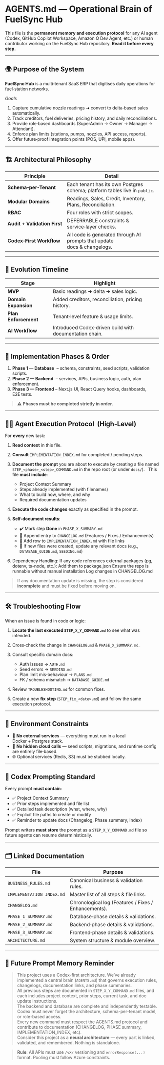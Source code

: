# AGENTS.md — Operational Brain of FuelSync Hub

This file is the **permanent memory and execution protocol** for any AI agent (Codex, GitHub Copilot Workspace, Amazon Q Dev Agent, etc.) or human contributor working on the FuelSync Hub repository.  **Read it before every step.**

---

## 🌍 Purpose of the System

**FuelSync Hub** is a multi‑tenant SaaS ERP that digitises daily operations for fuel‑station networks.

*Goals*

1. Capture cumulative nozzle readings ➜ convert to delta‑based sales automatically.
2. Track creditors, fuel deliveries, pricing history, and daily reconciliations.
3. Provide role‑based dashboards (SuperAdmin → Owner → Manager → Attendant).
4. Enforce plan limits (stations, pumps, nozzles, API access, reports).
5. Offer future‑proof integration points (POS, UPI, mobile apps).

---

## 🏗️ Architectural Philosophy

| Principle                    | Detail                                                                     |
| ---------------------------- | -------------------------------------------------------------------------- |
| **Schema‑per‑Tenant**        | Each tenant has its own Postgres schema; platform tables live in `public`. |
| **Modular Domains**          | Readings, Sales, Credit, Inventory, Plans, Reconciliation.                 |
| **RBAC**                     | Four roles with strict scopes.                                             |
| **Audit + Validation First** | DEFERRABLE constraints & service‑layer checks.                             |
| **Codex‑First Workflow**     | All code is generated through AI prompts that update docs & changelogs.    |

---

## 🎢 Evolution Timeline

| Stage                | Highlight                                               |
| -------------------- | ------------------------------------------------------- |
| **MVP**              | Basic readings ➜ delta ➜ sales logic.                   |
| **Domain Expansion** | Added creditors, reconciliation, pricing history.       |
| **Plan Enforcement** | Tenant‑level feature & usage limits.                    |
| **AI Workflow**      | Introduced Codex‑driven build with documentation chain. |

---

## 🔁 Implementation Phases & Order

1. **Phase 1 — Database**  – schema, constraints, seed scripts, validation scripts.
2. **Phase 2 — Backend**  – services, APIs, business logic, auth, plan enforcement.
3. **Phase 3 — Frontend** – Next.js UI, React Query hooks, dashboards, E2E tests.

> ⚠️ **Phases must be completed strictly in order.**

---

## 🧑‍💻 Agent Execution Protocol  (High‑Level)

For **every** new task:

1. **Read context** in this file.
2. **Consult** `IMPLEMENTATION_INDEX.md` for completed / pending steps.
3. **Document the prompt** you are about to execute by creating a file named `STEP_<phase>_<step>_COMMAND.md` in the repo root (or under `docs/`).   This file **must include**:

   * Project Context Summary
   * Steps already implemented (with filenames)
   * What to build now, where, and why
   * Required documentation updates
4. **Execute the code changes** exactly as specified in the prompt.
5. **Self‑document results**:

   * ✔️ Mark step **Done** in `PHASE_X_SUMMARY.md`
   * 📝 Append entry to `CHANGELOG.md` (Features / Fixes / Enhancements)
   * 🔗 Add row to `IMPLEMENTATION_INDEX.md` with file links
   * 🔗 If new files were created, update any relevant docs (e.g., `DATABASE_GUIDE.md`, `SEEDING.md`)
6. Dependency Handling: If any code references external packages (pg, dotenv, ts-node, etc.):
   Add them to package.json
  Ensure the repo is runnable without manual installation
  Log changes in CHANGELOG.md
> If any documentation update is missing, the step is considered **incomplete** and must be fixed before moving on.

---

## 🛠 Troubleshooting Flow

When an issue is found in code or logic:

1. **Locate the last executed `STEP_X_Y_COMMAND.md`** to see what was intended.
2. Cross‑check the change in `CHANGELOG.md` & `PHASE_X_SUMMARY.md`.
3. Consult specific domain docs:

   * Auth issues → `AUTH.md`
   * Seed errors → `SEEDING.md`
   * Plan limit mis‑behaviour → `PLANS.md`
   * FK / schema mismatch → `DATABASE_GUIDE.md`
4. Review `TROUBLESHOOTING.md` for common fixes.
5. Create a new **fix step** (`STEP_fix_<date>.md`) and follow the same execution protocol.

---

## 🧭 Environment Constraints

* 🚫 **No external services** — everything must run in a local Docker + Postgres stack.
* 🚫 **No hidden cloud calls** — seed scripts, migrations, and runtime config are entirely file‑based.
* 🌐 Optional services (Redis, S3) must be stubbed locally.

---

## 🚨 Codex Prompting Standard

Every prompt **must contain**:

* ✅ Project Context Summary
* ✅ Prior steps implemented and file list
* ✅ Detailed task description (what, where, why)
* ✅ Explicit file paths to create or modify
* ✅ Reminder to update docs (Changelog, Phase summary, Index)

Prompt writers **must store** the prompt as a `STEP_X_Y_COMMAND.md` file so future agents can resume deterministically.

---

## 🗂️ Linked Documentation

| File                      | Purpose                                              |
| ------------------------- | ---------------------------------------------------- |
| `BUSINESS_RULES.md`       | Canonical business & validation rules.               |
| `IMPLEMENTATION_INDEX.md` | Master list of all steps & file links.               |
| `CHANGELOG.md`            | Chronological log (Features / Fixes / Enhancements). |
| `PHASE_1_SUMMARY.md`      | Database‑phase details & validations.                |
| `PHASE_2_SUMMARY.md`      | Backend‑phase details & validations.                 |
| `PHASE_3_SUMMARY.md`      | Frontend‑phase details & validations.                |
| `ARCHITECTURE.md`         | System structure & module overview.                  |

---

## 🧠 Future Prompt Memory Reminder

> This project uses a Codex-first architecture. We’ve already implemented a central brain (`AGENTS.md`) that governs execution rules, changelogs, documentation links, and phase summaries.  
> All previous steps are documented in `STEP_X_Y_COMMAND.md` files, and each includes project context, prior steps, current task, and doc update instructions.  
> The backend and database are complete and independently testable. Codex must never forget the architecture, schema-per-tenant model, or role-based access.  
> Every new command must respect the AGENTS.md protocol and contribute to documentation (CHANGELOG, PHASE summary, IMPLEMENTATION_INDEX, etc).  
> Consider this project as a **neural architecture** — every part is linked, validated, and remembered. Nothing is standalone.

> **Rule**: All APIs must use `/vX/` versioning and `errorResponse(...)` format. Pooling must follow Azure constraints.
